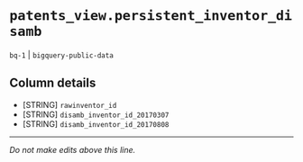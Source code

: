 # `patents_view.persistent_inventor_disamb`
`bq-1` | `bigquery-public-data`

## Column details
* [STRING]    `rawinventor_id`
* [STRING]    `disamb_inventor_id_20170307`
* [STRING]    `disamb_inventor_id_20170808`

-------------------------------------------------------------------------------
*Do not make edits above this line.*
